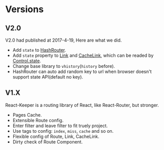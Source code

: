 # Versions

## V2.0
V2.0 had published at 2017-4-19, Here are what we did.  
- Add `state` to [HashRouter](Router.md).
- Add `state` property to [Link](Link.md) and [CacheLink](CacheLink.md), which can be readed by [Control.state](Control.md).
- Change base library to `vhistory`(`history` before).
- HashRouter can auto add random key to url when browser doesn't support state API(default no key).

## V1.X
React-Keeper is a routing library of React, like React-Router, but stronger.  
- Pages Cache.
- Extensible Route config.
- Enter filter and leave filter to fit truely project.
- Use tags to config: `index`, `miss`, `cache` and so on.
- Flexible config of Route, Link, CacheLink.
- Dirty check of Route Component.